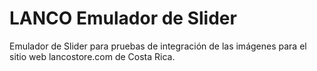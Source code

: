 # LANCO Emulador de Slider

Emulador de Slider para pruebas de integración de las imágenes para el sitio web lancostore.com de Costa Rica.